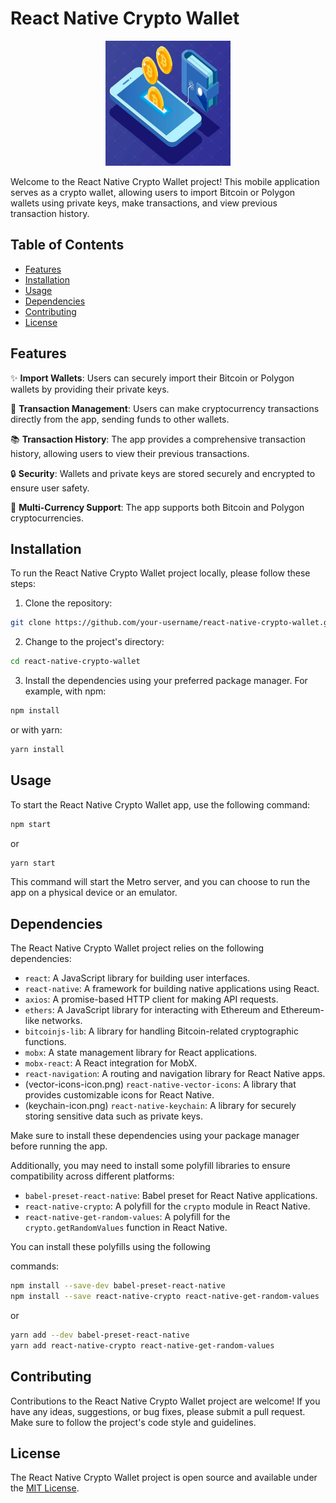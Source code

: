 # React Native Crypto Wallet

<div align="center">
  <img src="./assets/yo.jpg" alt="Crypto Wallet Icon" width="200px" height="200px">
</div>

Welcome to the React Native Crypto Wallet project! This mobile application serves as a crypto wallet, allowing users to import Bitcoin or Polygon wallets using private keys, make transactions, and view previous transaction history. 

## Table of Contents
- [Features](#features)
- [Installation](#installation)
- [Usage](#usage)
- [Dependencies](#dependencies)
- [Contributing](#contributing)
- [License](#license)

## Features

✨ **Import Wallets**: Users can securely import their Bitcoin or Polygon wallets by providing their private keys.

💸 **Transaction Management**: Users can make cryptocurrency transactions directly from the app, sending funds to other wallets.

📚 **Transaction History**: The app provides a comprehensive transaction history, allowing users to view their previous transactions.

🔒 **Security**: Wallets and private keys are stored securely and encrypted to ensure user safety.

💱 **Multi-Currency Support**: The app supports both Bitcoin and Polygon cryptocurrencies.

## Installation

To run the React Native Crypto Wallet project locally, please follow these steps:

1. Clone the repository:

```bash
git clone https://github.com/your-username/react-native-crypto-wallet.git
```

2. Change to the project's directory:

```bash
cd react-native-crypto-wallet
```

3. Install the dependencies using your preferred package manager. For example, with npm:

```bash
npm install
```

or with yarn:

```bash
yarn install
```

## Usage

To start the React Native Crypto Wallet app, use the following command:

```bash
npm start
```

or

```bash
yarn start
```

This command will start the Metro server, and you can choose to run the app on a physical device or an emulator.

## Dependencies

The React Native Crypto Wallet project relies on the following dependencies:

- `react`: A JavaScript library for building user interfaces.
- `react-native`: A framework for building native applications using React.
- `axios`: A promise-based HTTP client for making API requests.
- `ethers`: A JavaScript library for interacting with Ethereum and Ethereum-like networks.
- `bitcoinjs-lib`: A library for handling Bitcoin-related cryptographic functions.
- `mobx`: A state management library for React applications.
- `mobx-react`: A React integration for MobX.
- `react-navigation`: A routing and navigation library for React Native apps.
- (vector-icons-icon.png) `react-native-vector-icons`: A library that provides customizable icons for React Native.
- (keychain-icon.png) `react-native-keychain`: A library for securely storing sensitive data such as private keys.

Make sure to install these dependencies using your package manager before running the app.

Additionally, you may need to install some polyfill libraries to ensure compatibility across different platforms:

- `babel-preset-react-native`: Babel preset for React Native applications.
- `react-native-crypto`: A polyfill for the `crypto` module in React Native.
- `react-native-get-random-values`: A polyfill for the `crypto.getRandomValues` function in React Native.

You can install these polyfills using the following

 commands:

```bash
npm install --save-dev babel-preset-react-native
npm install --save react-native-crypto react-native-get-random-values
```

or

```bash
yarn add --dev babel-preset-react-native
yarn add react-native-crypto react-native-get-random-values
```

## Contributing

Contributions to the React Native Crypto Wallet project are welcome! If you have any ideas, suggestions, or bug fixes, please submit a pull request. Make sure to follow the project's code style and guidelines.

## License

The React Native Crypto Wallet project is open source and available under the [MIT License](https://opensource.org/licenses/MIT).